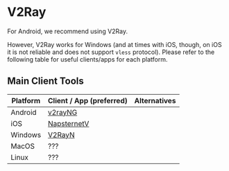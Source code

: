 # V2Ray

For Android, we recommend using V2Ray.

However, V2Ray works for Windows (and at times with iOS, though, on iOS it is not reliable and does not support ```vless``` protocol). Please refer to the following table for useful clients/apps for each platform.

## Main Client Tools
|Platform|Client / App (preferred)|Alternatives|
|--|--|--|
|Android|[v2rayNG](https://play.google.com/store/apps/details?id=com.v2ray.ang)|
|iOS|[NapsternetV](https://apps.apple.com/us/app/napsternetv/id1629465476)|
|Windows|[V2RayN](https://github.com/2dust/v2rayN/releases)|
|MacOS|???|
|Linux|???|
